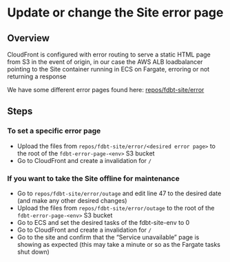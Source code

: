 # Update or change the Site error page

## Overview

CloudFront is configured with error routing to serve a static HTML page from S3 in the event of origin, in our case the AWS ALB loadbalancer pointing to the Site container running in ECS on Fargate, erroring or not returning a response

We have some different error pages found here: [repos/fdbt-site/error](../../repos/fdbt-site/error)

## Steps

### To set a specific error page

- Upload the files from `repos/fdbt-site/error/<desired error page>` to the root of the `fdbt-error-page-<env>` S3 bucket
- Go to CloudFront and create a invalidation for `/`

### If you want to take the Site offline for maintenance

- Go to `repos/fdbt-site/error/outage` and edit line 47 to the desired date (and make any other desired changes)
- Upload the files from `repos/fdbt-site/error/outage` to the root of the `fdbt-error-page-<env>` S3 bucket
- Go to ECS and set the desired tasks of the fdbt-site-env to 0
- Go to CloudFront and create a invalidation for `/`
- Go to the site and confirm that the “Service unavailable” page is showing as expected (this may take a minute or so as the Fargate tasks shut down)
